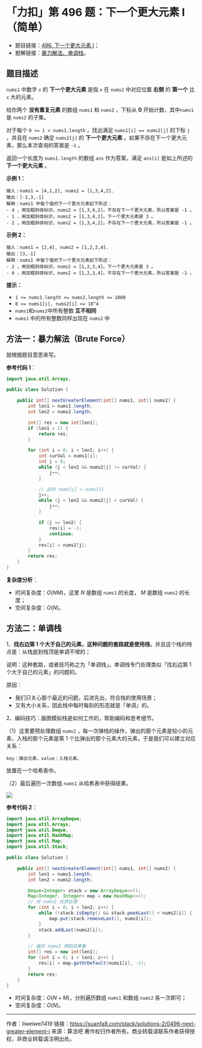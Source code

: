 # 「力扣」第 496 题：下一个更大元素 I（简单）

- 题目链接：[496. 下一个更大元素 I](https://leetcode-cn.com/problems/next-greater-element-i/)；
- 题解链接：[暴力解法、单调栈](https://leetcode-cn.com/problems/next-greater-element-i/solution/bao-li-jie-fa-dan-diao-zhan-by-liweiwei1419-2/)。

## 题目描述

`nums1` 中数字 `x` 的 **下一个更大元素** 是指 `x` 在 `nums2` 中对应位置 **右侧** 的 **第一个** 比 `x` 大的元素。

给你两个 **没有重复元素** 的数组 `nums1` 和 `nums2` ，下标从 **0** 开始计数，其中`nums1` 是 `nums2` 的子集。

对于每个 `0 <= i < nums1.length` ，找出满足 `nums1[i] == nums2[j]` 的下标 `j` ，并且在 `nums2` 确定 `nums2[j]` 的 **下一个更大元素** 。如果不存在下一个更大元素，那么本次查询的答案是 `-1` 。

返回一个长度为 `nums1.length` 的数组 `ans` 作为答案，满足 `ans[i]` 是如上所述的 **下一个更大元素** 。

**示例 1：**

```
输入：nums1 = [4,1,2], nums2 = [1,3,4,2].
输出：[-1,3,-1]
解释：nums1 中每个值的下一个更大元素如下所述：
- 4 ，用加粗斜体标识，nums2 = [1,3,4,2]。不存在下一个更大元素，所以答案是 -1 。
- 1 ，用加粗斜体标识，nums2 = [1,3,4,2]。下一个更大元素是 3 。
- 2 ，用加粗斜体标识，nums2 = [1,3,4,2]。不存在下一个更大元素，所以答案是 -1 。
```

**示例 2：**

```
输入：nums1 = [2,4], nums2 = [1,2,3,4].
输出：[3,-1]
解释：nums1 中每个值的下一个更大元素如下所述：
- 2 ，用加粗斜体标识，nums2 = [1,2,3,4]。下一个更大元素是 3 。
- 4 ，用加粗斜体标识，nums2 = [1,2,3,4]。不存在下一个更大元素，所以答案是 -1 。
```

**提示：**

- `1 <= nums1.length <= nums2.length <= 1000`
- `0 <= nums1[i], nums2[i] <= 10^4`
- `nums1`和`nums2`中所有整数 **互不相同**
- `nums1` 中的所有整数同样出现在 `nums2` 中

## 方法一：暴力解法（Brute Force）

就根据题目意思来写。

**参考代码 1**：

```java
import java.util.Arrays;

public class Solution {

    public int[] nextGreaterElement(int[] nums1, int[] nums2) {
        int len1 = nums1.length;
        int len2 = nums2.length;

        int[] res = new int[len1];
        if (len1 < 1) {
            return res;
        }

        for (int i = 0; i < len1; i++) {
            int curVal = nums1[i];
            int j = 0;
            while (j < len2 && nums2[j] != curVal) {
                j++;
            }

            // 此时 nums[j] = nums[i]
            j++;
            while (j < len2 && nums2[j] < curVal) {
                j++;
            }

            if (j == len2) {
                res[i] = -1;
                continue;
            }
            res[i] = nums2[j];
        }
        return res;
    }
}
```

**复杂度分析**：

- 时间复杂度：$O(NM)$，这里 $N$ 是数组 `nums1` 的长度， $M$ 是数组 `nums2` 的长度；
- 空间复杂度：$O(N)$。

## 方法二：单调栈

1、**找右边第 1 个大于自己的元素，这种问题的套路就是使用栈**，并且这个栈的特点是：从栈底到栈顶是单调不增的；

说明：这种套路，或者技巧称之为「单调栈」。单调栈专门处理类似「找右边第 1 个大于自己的元素」的问题的。

原因：

- 我们只关心那个最近的问题，后进先出，符合栈的使用场景；
- 又有大小关系，因此栈中每时每刻的形态就是「单调」的。

2、编码技巧：画图模拟栈是如何工作的，帮助编码和思考细节。

（1）这里要预处理数组 `nums2` ，每一次弹栈的操作，弹出的那个元素是较小的元素，入栈的那个元素是第 1 个比弹出的那个元素大的元素，于是我们可以建立对应关系：

```shell
key：弹出元素，value：入栈元素。
```

放置在一个哈希表中。

（2）最后遍历一次数组 `nums1` 从哈希表中获得结果。

![](https://suanfa8-1252206550.cos.ap-shanghai.myqcloud.com/202301250059280.png)

**参考代码 2**：

```java
import java.util.ArrayDeque;
import java.util.Arrays;
import java.util.Deque;
import java.util.HashMap;
import java.util.Map;
import java.util.Stack;

public class Solution {

    public int[] nextGreaterElement(int[] nums1, int[] nums2) {
        int len1 = nums1.length;
        int len2 = nums2.length;

        Deque<Integer> stack = new ArrayDeque<>();
        Map<Integer, Integer> map = new HashMap<>();
        // 对 nums2 先预处理
        for (int i = 0; i < len2; i++) {
            while (!stack.isEmpty() && stack.peekLast() < nums2[i]) {
                map.put(stack.removeLast(), nums2[i]);
            }
            stack.addLast(nums2[i]);
        }

        // 遍历 nums1 得到结果集
        int[] res = new int[len1];
        for (int i = 0; i < len1; i++) {
            res[i] = map.getOrDefault(nums1[i], -1);
        }
        return res;
    }
}
```

- 时间复杂度：$O(N + M)$，分别遍历数组 `nums1` 和数组 `nums2` 各一次即可；
- 空间复杂度：$O(N)$。

---

作者：liweiwei1419
链接：https://suanfa8.com/stack/solutions-2/0496-next-greater-element-i
来源：算法吧
著作权归作者所有。商业转载请联系作者获得授权，非商业转载请注明出处。